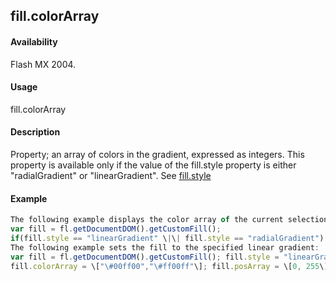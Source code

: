 ## fill.colorArray

#### Availability

Flash MX 2004.

#### Usage

fill.colorArray

#### Description

Property; an array of colors in the gradient, expressed as integers. This property is available only if the value of the
fill.style property is either "radialGradient" or "linearGradient". See [fill.style](#!AdobeDocs/developers-animatesdk-docs/test/Fill_object/fill9.md)

#### Example

```javascript
The following example displays the color array of the current selection, if appropriate, in the Output panel:
var fill = fl.getDocumentDOM().getCustomFill();
if(fill.style == "linearGradient" \|\| fill.style == "radialGradient") alert(fill.colorArray);
The following example sets the fill to the specified linear gradient:
var fill = fl.getDocumentDOM().getCustomFill(); fill.style = "linearGradient";
fill.colorArray = \["\#00ff00","\#ff00ff"\]; fill.posArray = \[0, 255\]; fl.getDocumentDOM().setCustomFill(fill);

```